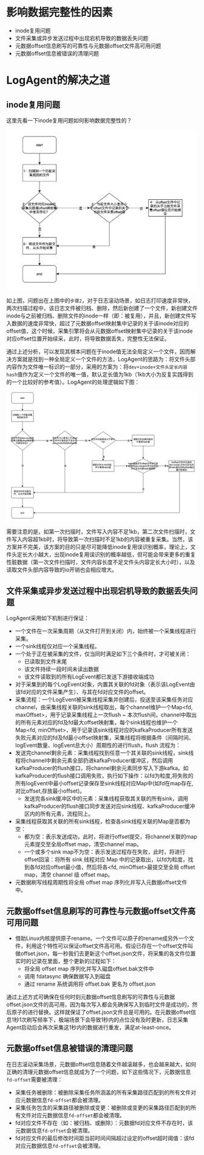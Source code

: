 # 影响数据完整性的因素

- inode复用问题
- 文件采集或异步发送过程中出现宕机导致的数据丢失问题
- 元数据offset信息刷写的可靠性与元数据offset文件高可用问题
- 元数据offset信息被错误的清理问题

# LogAgent的解决之道

## inode复用问题

这里先看一下inode复用问题如何影响数据完整性的？

![inode复用问题原因](assets/inode复用问题原因.png)

​	如上图，问题出在上图中的`步骤2`，对于日志滚动场景，如日志打印速度非常快，两次扫描过程中，该日志文件被归档、删除，然后新创建了一个文件，新创建文件inode与之前被归档、删除文件的inode一样（即：被复用），并且，新创建文件写入数据的速度非常快，超过了元数据offset映射集中记录的关于该inode对应的offset值，这个时候，采集引擎将会从元数据offset映射集中记录的关于该inode对应offset位置开始续采，此时，将导致数据丢失，完整性无法保证。

​	通过上述分析，可以发现其根本问题在于inode值无法全局定义一个文件，因而解决方案就是找到一种全局定义一个文件的方法，LogAgent的思路为：将文件头部内容作为文件唯一标识的一部分，采用的方案为：将`dev+inode+文件头定长内容hash`值作为定义一个文件的唯一值，默认定长值为1kb（1kb大小为反复实践得到的一个比较好的参考值）。LogAgent的处理逻辑如下图：

![inode复用问题-agent解决方案](assets/inode复用问题-agent解决方案.png)

​	需要注意的是，如第一次扫描时，文件写入内容不足1kb，第二次文件扫描时，文件写入内容超1kb时，将导致第一次扫描时不足1kb的内容被重复采集。当然，该方案并不完美，该方案的目的只是尽可能降低inode复用误识别概率，理论上，文件头定长大小越大，出现inode复用误识别的概率越低，但可能会带来更多的重复性脏数据（第一次文件扫描时，文件内容长度不足文件头内容定长大小时），以及读取文件头部内容导致的io开销也会相应增大。

## 文件采集或异步发送过程中出现宕机导致的数据丢失问题

LogAgent采用如下机制进行保证：

- 一个文件在一次采集周期（从文件打开到关闭）内，始终被一个采集线程进行采集。
- 一个sink线程仅对应一个采集线程。
- 一个处于正在被采集的文件，仅当同时满足如下三个条件时，才可被关闭：
  - 已读取到文件末尾
  - 该文件持续一段时间未读出数据
  - 该文件读取到的所有LogEvent都已发送下游接收端成功
- 对于采集到的每个LogEvent对象，内置其关联的fd对象（表示该LogEvent由该fd对应的文件采集产生）、与其在fd对应文件的offset。
- 采集流程：一个LogEvent被采集线程采集并创建后，投送至该采集任务对应channel，由采集线程关联的sink线程取出，每个channel维护一个Map<fd, maxOffset>，用于记录采集线程上一次flush ~ 本次flush间，channel中取出的所有元素对应的fd及fd最大offset映射集，每个sink线程也维护一个Map<fd, minOffset>，用于记录该sink线程对应的kafkaProducer所有发送失败元素对应的fd及fd最小offset映射集，采集线程将根据条件（间隔时间、logEvent数量、logEvent总大小）周期性的进行flush，flush 流程为：
- 发送完channel剩余元素：采集线程找到任意一个其关联的sink线程，sink线程将channel中剩余元素全部扔进kafkaProducer缓冲区，然后调用kafkaProducer的flush接口，将channel剩余元素同步写入下游kafka。如kafkaProducer的flush接口调用失败，执行如下操作：以fd为粒度,将失败的所有logEvent中最小offset记录保存至sink线程对应Map中(如fd在map存在,对比offset,存放最小offset)。
  - 发送完各sink缓冲区中的元素：采集线程获取其关联的所有sink，调用kafkaProducer的flush接口同步发送对应sink线程、kafkaProducer缓冲区内的所有元素，流程同上。
- 采集线程获取其关联的所有sink线程，检查各sink线程关联的Map是否都为空：
    - 都为空：表示发送成功，此时，将进行offset提交，将channel关联的map元素提交至全局offset map，清空channel map。
  - 一个或多个sink map不为空：表示发送过程存在失败，此时，将进行offset回滚：将所有 sink 线程对应 Map 中的记录取出，以fd为粒度，找到各fd对应offset最小值，然后将各<fd, minOffset>最提交至全局 offset map，清空 channel 级 offset map。
-  元数据刷写线程周期性将全局 offset map 序列化并写入元数据offset文件中。

## 元数据offset信息刷写的可靠性与元数据offset文件高可用问题

- 借助Linux内核提供原子rename。一个文件可以原子的rename成另外一个文件，利用这个特性可以保证offset文件高可用。假设已存在一个offset文件叫做offset.json，每一秒我们去更新这个offset.json文件，将采集的各文件位置实时的记录在里面，整个更新的过程如下：
  - 将全局 offset map 序列化并写入磁盘offset.bak文件中
  - 调用 fdatasync 确保数据写入到磁盘
  - 通过 rename 系统调用将 offset.bak 更名为 offset.json

​	通过上述方式可确保在任何时刻元数据offset信息刷写的可靠性与元数据offset.json文件的高可用，因为每次写入都会先确保写入到临时文件是成功的，然后原子的进行替换。这样就保证了offset.json文件总是可用的。在元数据offset信息1秒1次刷写频率下，极端场景下会导致1秒内的点位没有及时更新，日志采集Agent启动后会再次采集这1秒内的数据进行重发，满足at-least-once。

## 元数据offset信息被错误的清理问题

在日志滚动采集场景，元数据offset信息随着文件越滚越多，也会越来越大，如何正确的清理元数据offset信息就成为了一个问题，如下这些情况下，元数据信息`fd-offset`需要被清理：

- 采集任务被删除：被删除采集任务所涵盖的所有采集路径匹配到的所有文件对应元数据信息`fd-offset`都会被清理。
- 采集任务包含的采集路径被删除或变更：被删除或变更的采集路径匹配到的所有文件对应元数据信息`fd-offset`都会被清理。
- fd对应文件不存在（如：被归档、或删除）：元数据fd对应文件不存在时，该元数据信息`fd-offset`会被清理。
- fd对应文件的最后修改时间距当前时间间隔超过设定的offset超时阈值：该fd对应元数据信息`fd-offset`会被清理。

